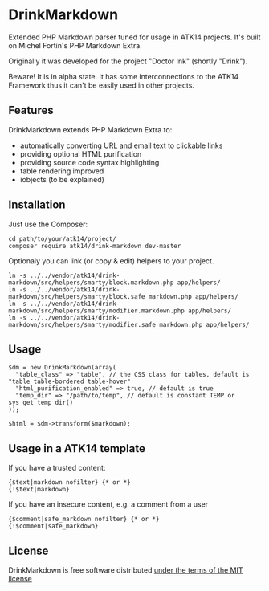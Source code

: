 DrinkMarkdown
=============

Extended PHP Markdown parser tuned for usage in ATK14 projects. It's built on Michel Fortin's PHP Markdown Extra.

Originally it was developed for the project "Doctor Ink" (shortly "Drink").

Beware! It is in alpha state. It has some interconnections to the ATK14 Framework thus it can't be easily used in other projects.

Features
--------

DrinkMarkdown extends PHP Markdown Extra to:

- automatically converting URL and email text to clickable links
- providing optional HTML purification
- providing source code syntax highlighting
- table rendering improved
- iobjects (to be explained)

Installation
------------

Just use the Composer:

    cd path/to/your/atk14/project/
    composer require atk14/drink-markdown dev-master

Optionaly you can link (or copy & edit) helpers to your project.

    ln -s ../../vendor/atk14/drink-markdown/src/helpers/smarty/block.markdown.php app/helpers/
    ln -s ../../vendor/atk14/drink-markdown/src/helpers/smarty/block.safe_markdown.php app/helpers/
    ln -s ../../vendor/atk14/drink-markdown/src/helpers/smarty/modifier.markdown.php app/helpers/
    ln -s ../../vendor/atk14/drink-markdown/src/helpers/smarty/modifier.safe_markdown.php app/helpers/

Usage
-----

    $dm = new DrinkMarkdown(array(
      "table_class" => "table", // the CSS class for tables, default is "table table-bordered table-hover"
      "html_purification_enabled" => true, // default is true
      "temp_dir" => "/path/to/temp", // default is constant TEMP or sys_get_temp_dir()
    ));

    $html = $dm->transform($markdown);

Usage in a ATK14 template
-------------------------

If you have a trusted content:

    {$text|markdown nofilter} {* or *}
    {!$text|markdown}

If you have an insecure content, e.g. a comment from a user

    {$comment|safe_markdown nofilter} {* or *}
    {!$comment|safe_markdown}

License
-------

DrinkMarkdown is free software distributed [under the terms of the MIT license](http://www.opensource.org/licenses/mit-license)
